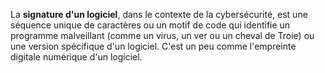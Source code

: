 La **signature d'un logiciel**, dans le contexte de la cybersécurité, est une séquence unique de caractères ou un motif de code qui identifie un programme malveillant (comme un virus, un ver ou un cheval de Troie) ou une version spécifique d'un logiciel. C'est un peu comme l'empreinte digitale numérique d'un logiciel.